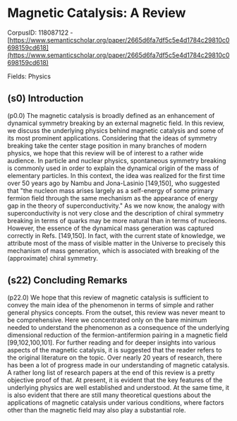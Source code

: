 # Magnetic Catalysis: A Review

CorpusID: 118087122 - [https://www.semanticscholar.org/paper/2665d6fa7df5c5e4d1784c29810c0698159cd618](https://www.semanticscholar.org/paper/2665d6fa7df5c5e4d1784c29810c0698159cd618)

Fields: Physics

## (s0) Introduction
(p0.0) The magnetic catalysis is broadly defined as an enhancement of dynamical symmetry breaking by an external magnetic field. In this review, we discuss the underlying physics behind magnetic catalysis and some of its most prominent applications. Considering that the ideas of symmetry breaking take the center stage position in many branches of modern physics, we hope that this review will be of interest to a rather wide audience. In particle and nuclear physics, spontaneous symmetry breaking is commonly used in order to explain the dynamical origin of the mass of elementary particles. In this context, the idea was realized for the first time over 50 years ago by Nambu and Jona-Lasinio [149,150], who suggested that "the nucleon mass arises largely as a self-energy of some primary fermion field through the same mechanism as the appearance of energy gap in the theory of superconductivity." As we now know, the analogy with superconductivity is not very close and the description of chiral symmetry breaking in terms of quarks may be more natural than in terms of nucleons. However, the essence of the dynamical mass generation was captured correctly in Refs. [149,150]. In fact, with the current state of knowledge, we attribute most of the mass of visible matter in the Universe to precisely this mechanism of mass generation, which is associated with breaking of the (approximate) chiral symmetry.
## (s22) Concluding Remarks
(p22.0) We hope that this review of magnetic catalysis is sufficient to convey the main idea of the phenomenon in terms of simple and rather general physics concepts. From the outset, this review was never meant to be comprehensive. Here we concentrated only on the bare minimum needed to understand the phenomenon as a consequence of the underlying dimensional reduction of the fermion-antifermion pairing in a magnetic field [99,102,100,101]. For further reading and for deeper insights into various aspects of the magnetic catalysis, it is suggested that the reader refers to the original literature on the topic. Over nearly 20 years of research, there has been a lot of progress made in our understanding of magnetic catalysis. A rather long list of research papers at the end of this review is a pretty objective proof of that. At present, it is evident that the key features of the underlying physics are well established and understood. At the same time, it is also evident that there are still many theoretical questions about the applications of magnetic catalysis under various conditions, where factors other than the magnetic field may also play a substantial role.
